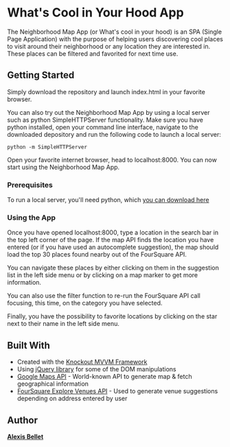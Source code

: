# What's Cool in Your Hood App

The Neighborhood Map App (or What's cool in your hood) is an SPA (Single Page Application) with the purpose of helping users discovering cool places to visit around their neighborhood or any location they are interested in. These places can be filtered and favorited for next time use.

## Getting Started

Simply download the repository and launch index.html in your favorite browser.

You can also try out the Neighborhood Map App by using a local server such as python SimpleHTTPServer functionality. Make sure you have python installed, open your command line interface, navigate to the downloaded depository and run the following code to launch a local server:

```
python -m SimpleHTTPServer
```

Open your favorite internet browser, head to localhost:8000. You can now start using the Neighborhood Map App.

### Prerequisites

To run a local server, you'll need python, which [you can download here](https://www.python.org/downloads/)

### Using the App

Once you have opened localhost:8000, type a location in the search bar in the top left corner of the page. If the map API finds the location you have entered (or if you have used an autocomplete suggestion), the map should load the top 30 places found nearby out of the FourSquare API.

You can navigate these places by either clicking on them in the suggestion list in the left side menu or by clicking on a map marker to get more information.

You can also use the filter function to re-run the FourSquare API call focusing, this time, on the category you have selected. 

Finally, you have the possibility to favorite locations by clicking on the star next to their name in the left side menu. 

## Built With

* Created with the [Knockout MVVM Framework](http://knockoutjs.com/documentation/introduction.html)
* Using [jQuery library](http://api.jquery.com/) for some of the DOM manipulations
* [Google Maps API](https://developers.google.com/maps/) - World-known API to generate map & fetch geographical information
* [FourSquare Explore Venues API](https://developer.foursquare.com/docs/venues/explore) - Used to generate venue suggestions depending on address entered by user

## Author

**[Alexis Bellet](https://github.com/SpaceyRezum)**
 
